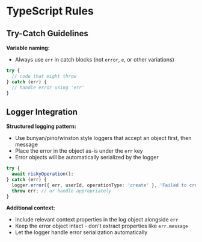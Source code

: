 # TypeScript Rules

## Try-Catch Guidelines

**Variable naming:**
- Always use `err` in catch blocks (not `error`, `e`, or other variations)

```typescript
try {
  // code that might throw
} catch (err) {
  // handle error using 'err'
}
```

## Logger Integration

**Structured logging pattern:**
- Use bunyan/pino/winston style loggers that accept an object first, then message
- Place the error in the object as-is under the `err` key
- Error objects will be automatically serialized by the logger

```typescript
try {
  await riskyOperation();
} catch (err) {
  logger.error({ err, userId, operationType: 'create' }, 'Failed to create user');
  throw err; // or handle appropriately
}
```

**Additional context:**
- Include relevant context properties in the log object alongside `err`
- Keep the error object intact - don't extract properties like `err.message`
- Let the logger handle error serialization automatically
